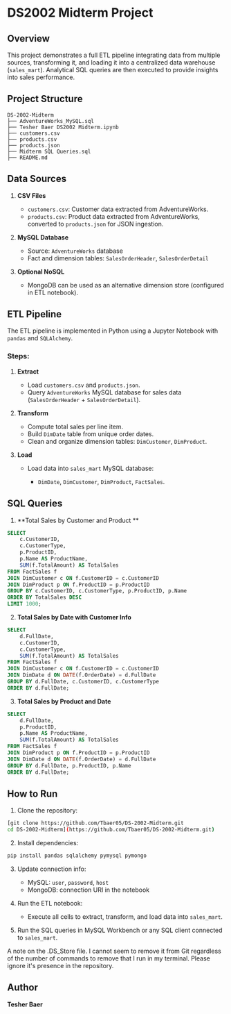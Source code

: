 # DS2002 Midterm Project

## Overview

This project demonstrates a full ETL pipeline integrating data from multiple sources, transforming it, and loading it into a centralized data warehouse (`sales_mart`). Analytical SQL queries are then executed to provide insights into sales performance.

## Project Structure

```
DS-2002-Midterm
├── AdventureWorks_MySQL.sql
├── Tesher Baer DS2002 Midterm.ipynb     
├── customers.csv           
├── products.csv            
├── products.json           
├── Midterm SQL Queries.sql        
├── README.md               
```

## Data Sources

1. **CSV Files**

   * `customers.csv`: Customer data extracted from AdventureWorks.
   * `products.csv`: Product data extracted from AdventureWorks, converted to `products.json` for JSON ingestion.
2. **MySQL Database**

   * Source: `AdventureWorks` database
   * Fact and dimension tables: `SalesOrderHeader`, `SalesOrderDetail`
3. **Optional NoSQL**

   * MongoDB can be used as an alternative dimension store (configured in ETL notebook).

## ETL Pipeline

The ETL pipeline is implemented in Python using a Jupyter Notebook with `pandas` and `SQLAlchemy`.

### Steps:

1. **Extract**

   * Load `customers.csv` and `products.json`.
   * Query `AdventureWorks` MySQL database for sales data (`SalesOrderHeader` + `SalesOrderDetail`).
2. **Transform**

   * Compute total sales per line item.
   * Build `DimDate` table from unique order dates.
   * Clean and organize dimension tables: `DimCustomer`, `DimProduct`.
3. **Load**

   * Load data into `sales_mart` MySQL database:

     * `DimDate`, `DimCustomer`, `DimProduct`, `FactSales`.

## SQL Queries

1. **Total Sales by Customer and Product ** 

```sql
SELECT 
    c.CustomerID,
    c.CustomerType,
    p.ProductID,
    p.Name AS ProductName,
    SUM(f.TotalAmount) AS TotalSales
FROM FactSales f
JOIN DimCustomer c ON f.CustomerID = c.CustomerID
JOIN DimProduct p ON f.ProductID = p.ProductID
GROUP BY c.CustomerID, c.CustomerType, p.ProductID, p.Name
ORDER BY TotalSales DESC
LIMIT 1000;
```

2. **Total Sales by Date with Customer Info**

```sql
SELECT 
    d.FullDate,
    c.CustomerID,
    c.CustomerType,
    SUM(f.TotalAmount) AS TotalSales
FROM FactSales f
JOIN DimCustomer c ON f.CustomerID = c.CustomerID
JOIN DimDate d ON DATE(f.OrderDate) = d.FullDate
GROUP BY d.FullDate, c.CustomerID, c.CustomerType
ORDER BY d.FullDate;
```

3. **Total Sales by Product and Date**

```sql
SELECT 
    d.FullDate,
    p.ProductID,
    p.Name AS ProductName,
    SUM(f.TotalAmount) AS TotalSales
FROM FactSales f
JOIN DimProduct p ON f.ProductID = p.ProductID
JOIN DimDate d ON DATE(f.OrderDate) = d.FullDate
GROUP BY d.FullDate, p.ProductID, p.Name
ORDER BY d.FullDate;
```

## How to Run

1. Clone the repository:

```bash
[git clone https://github.com/Tbaer05/DS-2002-Midterm.git
cd DS-2002-Midterm](https://github.com/Tbaer05/DS-2002-Midterm.git)
```

2. Install dependencies:

```bash
pip install pandas sqlalchemy pymysql pymongo
```

3. Update connection info:

   * MySQL: `user`, `password`, `host`
   * MongoDB: connection URI in the notebook

4. Run the ETL notebook:

   * Execute all cells to extract, transform, and load data into `sales_mart`.

5. Run the SQL queries in MySQL Workbench or any SQL client connected to `sales_mart`.

A note on the .DS_Store file. I cannot seem to remove it from Git regardless of the number of commands to remove that I run in my terminal. Please ignore it's presence in the repository. 

## Author

**Tesher Baer**
